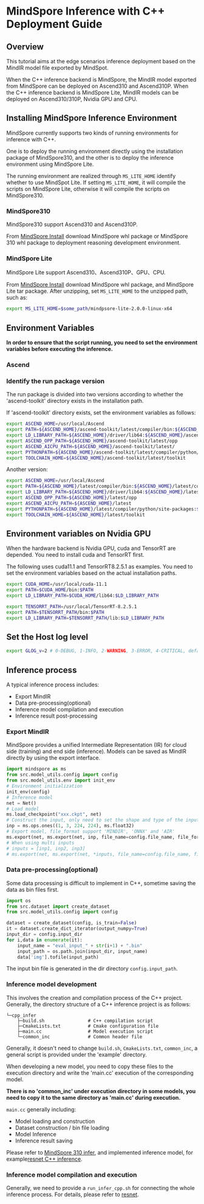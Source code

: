 # MindSpore Inference with C++ Deployment Guide

## Overview

This tutorial aims at the edge scenarios inference deployment based on the MindIR model file exported by MindSpot.

When the C++ inference backend is MindSpore, the MindIR model exported from MindSpore can be deployed on Ascend310 and Ascend310P.
When the C++ inference backend is MindSpore Lite, MindIR models can be deployed on Ascend310/310P, Nvidia GPU and CPU.

## Installing MindSpore Inference Environment

MindSpore currently supports two kinds of running environments for inference with C++.

One is to deploy the running environment directly using the installation package of MindSpore310,
and the other is to deploy the inference environment using MindSpore Lite.

The running environment are realized through `MS_LITE_HOME` identify whether to use MindSpot Lite. If setting `MS_LITE_HOME`, it will compile the scripts on MindSpore Lite, otherwise it will compile the scripts on MindSpore310.

### MindSpore310

MindSpore310 support Ascend310 and Ascend310P.

From [MindSpore Install](https://mindspore.cn/versions) download MindSpore whl package or MindSpore 310 whl package to deployment reasoning development environment.

### MindSpore Lite

MindSpore Lite support Ascend310、Ascend310P、GPU、CPU.

From [MindSpore Install](https://mindspore.cn/versions) download MindSpore whl package, and MindSpore Lite tar package. After unzipping, set `MS_LITE_HOME` to the unzipped path, such as:

```bash
export MS_LITE_HOME=$some_path/mindpsore-lite-2.0.0-linux-x64
```

## Environment Variables

**In order to ensure that the script running, you need to set the environment variables before executing the inference.**

### Ascend

### Identify the run package version

The run package is divided into two versions according to whether the 'ascend-toolkit' directory exists in the installation path.

If 'ascend-toolkit' directory exists, set the environment variables as follows:

```bash
export ASCEND_HOME=/usr/local/Ascend
export PATH=${ASCEND_HOME}/ascend-toolkit/latest/compiler/bin:${ASCEND_HOME}/ascend-toolkit/latest/compiler/ccec_compiler/bin/:${PATH}
export LD_LIBRARY_PATH=${ASCEND_HOME}/driver/lib64:${ASCEND_HOME}/ascend-toolkit/latest/lib64:${LD_LIBRARY_PATH}
export ASCEND_OPP_PATH=${ASCEND_HOME}/ascend-toolkit/latest/opp
export ASCEND_AICPU_PATH=${ASCEND_HOME}/ascend-toolkit/latest/
export PYTHONPATH=${ASCEND_HOME}/ascend-toolkit/latest/compiler/python/site-packages:${PYTHONPATH}
export TOOLCHAIN_HOME=${ASCEND_HOME}/ascend-toolkit/latest/toolkit
```

Another version:

```bash
export ASCEND_HOME=/usr/local/Ascend
export PATH=${ASCEND_HOME}/latest/compiler/bin:${ASCEND_HOME}/latest/compiler/ccec_compiler/bin:${PATH}
export LD_LIBRARY_PATH=${ASCEND_HOME}/driver/lib64:${ASCEND_HOME}/latest/lib64:${LD_LIBRARY_PATH}
export ASCEND_OPP_PATH=${ASCEND_HOME}/latest/opp
export ASCEND_AICPU_PATH=${ASCEND_HOME}/latest
export PYTHONPATH=${ASCEND_HOME}/latest/compiler/python/site-packages:${PYTHONPATH}
export TOOLCHAIN_HOME=${ASCEND_HOME}/latest/toolkit
```

## Environment variables on Nvidia GPU

When the hardware backend is Nvidia GPU, cuda and TensorRT are depended. You need to install cuda and TensorRT first.

The following uses cuda11.1 and TensorRT8.2.5.1 as examples. You need to set the environment variables based on the actual installation paths.

```bash
export CUDA_HOME=/usr/local/cuda-11.1
export PATH=$CUDA_HOME/bin:$PATH
export LD_LIBRARY_PATH=$CUDA_HOME/lib64:$LD_LIBRARY_PATH

export TENSORRT_PATH=/usr/local/TensorRT-8.2.5.1
export PATH=$TENSORRT_PATH/bin:$PATH
export LD_LIBRARY_PATH=$TENSORRT_PATH/lib:$LD_LIBRARY_PATH
```

## Set the Host log level

```bash
export GLOG_v=2 # 0-DEBUG, 1-INFO, 2-WARNING, 3-ERROR, 4-CRITICAL, default level is WARNING.
```

## Inference process

A typical inference process includes:

- Export MindIR
- Data pre-processing(optional)
- Inference model compilation and execution
- Inference result post-processing

### Export MindIR

MindSpore provides a unified Intermediate Representation (IR) for cloud side (training) and end side (inference). Models can be saved as MindIR directly by using the export interface.

```python
import mindspore as ms
from src.model_utils.config import config
from src.model_utils.env import init_env
# Environment initialization
init_env(config)
# Inference model
net = Net()
# Load model
ms.load_checkpoint("xxx.ckpt", net)
# Construct the input, only need to set the shape and type of the input
inp = ms.ops.ones((1, 3, 224, 224), ms.float32)
# Export model, file_format support 'MINDIR', 'ONNX' and 'AIR'
ms.export(net, ms.export(net, inp, file_name=config.file_name, file_format=config.file_format))
# When using multi inputs
# inputs = [inp1, inp2, inp3]
# ms.export(net, ms.export(net, *inputs, file_name=config.file_name, file_format=config.file_format))
```

### Data pre-processing(optional)

Some data processing is difficult to implement in C++, sometime saving the data as bin files first.

```python
import os
from src.dataset import create_dataset
from src.model_utils.config import config

dataset = create_dataset(config, is_train=False)
it = dataset.create_dict_iterator(output_numpy=True)
input_dir = config.input_dir
for i,data in enumerate(it):
    input_name = "eval_input_" + str(i+1) + ".bin"
    input_path = os.path.join(input_dir, input_name)
    data['img'].tofile(input_path)
```

The input bin file is generated in the dir directory `config.input_path`.

### Inference model development

This involves the creation and compilation process of the C++ project. Generally, the directory structure of a C++ inference project is as follows:

```text
└─cpp_infer
    ├─build.sh                # C++ compilation script
    ├─CmakeLists.txt          # Cmake configuration file
    ├─main.cc                 # Model execution script
    └─common_inc              # Common header file
```

Generally, it doesn't need to change `build.sh`, `CmakeLists.txt`, `common_inc`, a general script is provided under the 'example' directory.

When developing a new model, you need to copy these files to the execution directory and write the 'main.cc' execution of the corresponding model.

**There is no 'common_inc' under execution directory in some models, you need to copy it to the same directory as 'main.cc' during execution.**

`main.cc` generally including:

- Model loading and construction
- Dataset construction / bin file loading
- Model Inference
- Inference result saving

Please refer to [MindSpore 310 infer](https://www.mindspore.cn/tutorials/experts/en/master/infer/ascend_310_mindir.html), and implemented inference model, for example[resnet C++ inference](https://gitee.com/mindspore/models/blob/master/official/cv/ResNet/cpp_infer/src/main.cc).

### Inference model compilation and execution

Generally, we need to provide a `run_infer_cpp.sh` for connecting the whole inference process. For details, please refer to [resnet](https://gitee.com/mindspore/models/blob/master/official/cv/ResNet/scripts/run_infer_cpp.sh).
